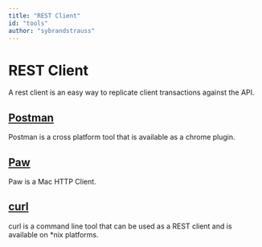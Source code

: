 ```yaml
---
title: "REST Client"
id: "tools" 
author: "sybrandstrauss"
---
```


# REST Client

A rest client is an easy way to replicate client transactions against the API. 

## [Postman](https://www.getpostman.com/)

Postman is a cross platform tool that is available as a chrome plugin.

## [Paw](https://paw.cloud/)

Paw is a Mac HTTP Client.

## [curl](https://curl.haxx.se)

curl is a command line tool that can be used as a REST client and is available on *nix platforms.
